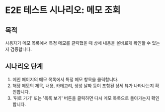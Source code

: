 # E2E 테스트 시나리오: 메모 조회

## 목적

사용자가 메모 목록에서 특정 메모를 클릭했을 때 상세 내용을 올바르게 확인할 수 있는지 검증합니다.

## 시나리오 단계

1. 메인 페이지의 메모 목록에서 특정 메모 항목을 클릭합니다.
2. 해당 메모의 제목, 내용, 카테고리, 생성 날짜 등이 포함된 상세 뷰가 나타나는지 확인합니다.
3. '뒤로 가기' 또는 '목록 보기' 버튼을 클릭하면 다시 메모 목록으로 돌아가는지 확인합니다.
